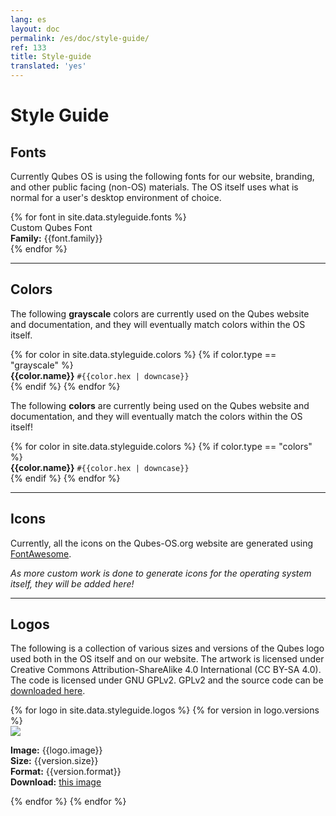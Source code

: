 ```yaml
---
lang: es
layout: doc
permalink: /es/doc/style-guide/
ref: 133
title: Style-guide
translated: 'yes'
---
```


Style Guide
===========

## Fonts

Currently Qubes OS is using the following fonts for our website, branding, and other public facing (non-OS) materials. The OS itself uses what is normal for a user's desktop environment of choice.

<div class="styleguide">
{% for font in site.data.styleguide.fonts %}
  <div class="row">
  <div class="col-lg-6 col-md-6 focus">
    <div class="font {{font.class}}">Custom Qubes Font</div>
  </div>
  <div class="col-lg-6 col-md-6">
    <strong>Family:</strong> {{font.family}}<br>
  </div>
  </div>
{% endfor %}
</div>

---

## Colors

The following **grayscale** colors are currently used on the Qubes website and documentation, and they will eventually match colors within the OS itself.

<div class="styleguide">
{% for color in site.data.styleguide.colors %}
  {% if color.type == "grayscale" %}
  <div class="swatch more-bottom more-right">
    <div class="color add-bottom bg-{{color.class}}"></div>
    <strong class="add-bottom">{{color.name}}</strong>
    <code>#{{color.hex | downcase}}</code>
  </div>
  {% endif %}
{% endfor %}
</div>

The following **colors** are currently being used on the Qubes website and documentation, and they will eventually match the colors within the OS itself!

<div class="styleguide">
{% for color in site.data.styleguide.colors %}
  {% if color.type == "colors" %}
  <div class="swatch more-bottom more-right">
    <div class="color add-bottom bg-{{color.class}}"></div>
    <strong class="add-bottom">{{color.name}}</strong>
    <code>#{{color.hex | downcase}}</code>
  </div>
  {% endif %}
{% endfor %}
</div>

---

## Icons

Currently, all the icons on the Qubes-OS.org website are generated using [FontAwesome](http://fortawesome.github.io/Font-Awesome/).

*As more custom work is done to generate icons for the operating system itself, they will be added here!*

---

## Logos

The following is a collection of various sizes and versions of the Qubes logo used both in the OS itself and on our website.
The artwork is licensed under Creative Commons Attribution-ShareAlike 4.0 International (CC BY-SA 4.0).
The code is licensed under GNU GPLv2.
GPLv2 and the source code can be [downloaded here](https://github.com/QubesOS/qubes-artwork).

<div class="styleguide">
{% for logo in site.data.styleguide.logos %}
  {% for version in logo.versions %}
  <div class="row more-bottom">
    <div class="col-lg-4 col-md-4">
      <div class="focus">
        <img class="logo" src="{{version.path}}{{logo.image}}">
      </div>
    </div>
    <div class="col-lg-8 col-md-8">
      <p>
        <strong>Image:</strong> {{logo.image}}<br>
        <strong>Size:</strong> {{version.size}}<br>
        <strong>Format:</strong> {{version.format}}<br>
        <strong>Download:</strong> <a href="{{version.path}}{{logo.image}}" target="_blank">this image</a>
      </p>
    </div>
  </div>
  {% endfor %}
{% endfor %}
</div>